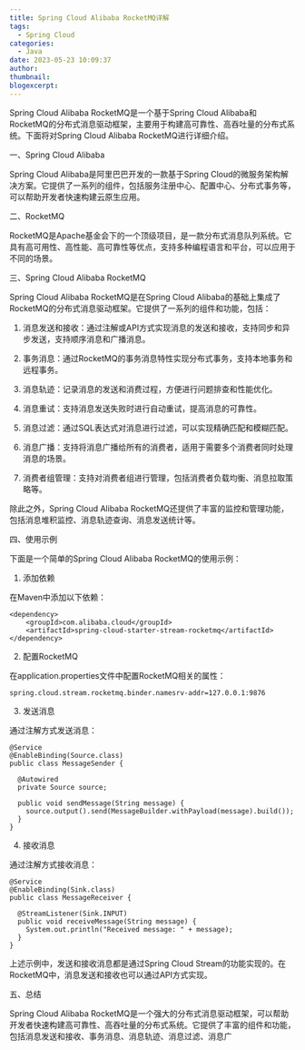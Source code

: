 ```yaml
---
title: Spring Cloud Alibaba RocketMQ详解
tags:
  - Spring Cloud
categories:
  - Java
date: 2023-05-23 10:09:37
author:
thumbnail:
blogexcerpt:
---
```

Spring Cloud Alibaba RocketMQ是一个基于Spring Cloud Alibaba和RocketMQ的分布式消息驱动框架，主要用于构建高可靠性、高吞吐量的分布式系统。下面将对Spring Cloud Alibaba RocketMQ进行详细介绍。

一、Spring Cloud Alibaba

Spring Cloud Alibaba是阿里巴巴开发的一款基于Spring Cloud的微服务架构解决方案。它提供了一系列的组件，包括服务注册中心、配置中心、分布式事务等，可以帮助开发者快速构建云原生应用。

二、RocketMQ

RocketMQ是Apache基金会下的一个顶级项目，是一款分布式消息队列系统。它具有高可用性、高性能、高可靠性等优点，支持多种编程语言和平台，可以应用于不同的场景。

三、Spring Cloud Alibaba RocketMQ

Spring Cloud Alibaba RocketMQ是在Spring Cloud Alibaba的基础上集成了RocketMQ的分布式消息驱动框架。它提供了一系列的组件和功能，包括：

1. 消息发送和接收：通过注解或API方式实现消息的发送和接收，支持同步和异步发送，支持顺序消息和广播消息。

2. 事务消息：通过RocketMQ的事务消息特性实现分布式事务，支持本地事务和远程事务。

3. 消息轨迹：记录消息的发送和消费过程，方便进行问题排查和性能优化。

4. 消息重试：支持消息发送失败时进行自动重试，提高消息的可靠性。

5. 消息过滤：通过SQL表达式对消息进行过滤，可以实现精确匹配和模糊匹配。

6. 消息广播：支持将消息广播给所有的消费者，适用于需要多个消费者同时处理消息的场景。

7. 消费者组管理：支持对消费者组进行管理，包括消费者负载均衡、消息拉取策略等。

除此之外，Spring Cloud Alibaba RocketMQ还提供了丰富的监控和管理功能，包括消息堆积监控、消息轨迹查询、消息发送统计等。

四、使用示例

下面是一个简单的Spring Cloud Alibaba RocketMQ的使用示例：

1. 添加依赖

在Maven中添加以下依赖：

```
<dependency>
    <groupId>com.alibaba.cloud</groupId>
    <artifactId>spring-cloud-starter-stream-rocketmq</artifactId>
</dependency>
```

2. 配置RocketMQ

在application.properties文件中配置RocketMQ相关的属性：

```
spring.cloud.stream.rocketmq.binder.namesrv-addr=127.0.0.1:9876
```

3. 发送消息

通过注解方式发送消息：

```
@Service
@EnableBinding(Source.class)
public class MessageSender {

  @Autowired
  private Source source;

  public void sendMessage(String message) {
    source.output().send(MessageBuilder.withPayload(message).build());
  }
}
```

4. 接收消息

通过注解方式接收消息：

```
@Service
@EnableBinding(Sink.class)
public class MessageReceiver {

  @StreamListener(Sink.INPUT)
  public void receiveMessage(String message) {
    System.out.println("Received message: " + message);
  }
}
```

上述示例中，发送和接收消息都是通过Spring Cloud Stream的功能实现的。在RocketMQ中，消息发送和接收也可以通过API方式实现。

五、总结

Spring Cloud Alibaba RocketMQ是一个强大的分布式消息驱动框架，可以帮助开发者快速构建高可靠性、高吞吐量的分布式系统。它提供了丰富的组件和功能，包括消息发送和接收、事务消息、消息轨迹、消息过滤、消息广

